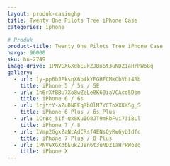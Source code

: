 ```yaml
---
layout: produk-casinghp
title: Twenty One Pilots Tree iPhone Case
categories: iphone

# Produk
product-title: Twenty One Pilots Tree iPhone Case
harga: 90000
sku: hn-2749
image-drive: 1PNVGXGXdbEukZJBn6t3uNDZ1aHrRWo8q
gallery:
  - url: 1y-pp6bJEksqX6b4kYEGHFCMkCbVbt4Rb
    title: iPhone 5 / 5s / SE
  - url: 1n6rXfBBu7Xo8wZeLe8K60iaVCAco5Dbm
    title: iPhone 6 / 6s
  - url: 1cjttY-aZuDNEEqRbOlM7YCToXXKKSg_S
    title: iPhone 6 Plus / 6s Plus
  - url: 1CrBc_5if-Qx8KuIO8JT9mRbFvi73i8Ll
    title: iPhone 7 / 8
  - url: 1Vmp2GgxZaNcAdCRsf4ENsOyRw6ybIdfc
    title: iPhone 7 Plus / 8 Plus
  - url: 1PNVGXGXdbEukZJBn6t3uNDZ1aHrRWo8q
    title: iPhone X
---
```

